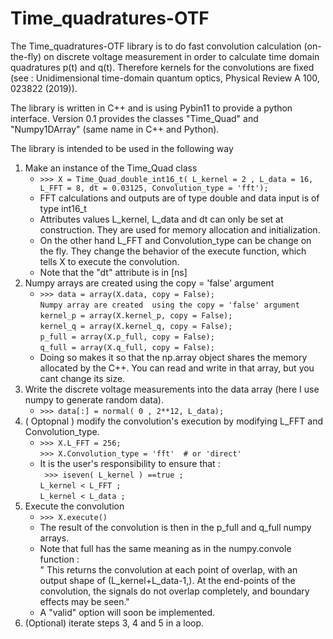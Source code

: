 # Time_quadratures-OTF

The Time_quadratures-OTF library is to do fast convolution calculation (on-the-fly) on discrete voltage measurement in order to calculate time domain quadratures p(t) and q(t). Therefore kernels for the convolutions are fixed (see : Unidimensional time-domain quantum optics, Physical Review A 100, 023822 (2019)). 
 
The library is written in C++ and is using Pybin11 to provide a python interface. Version 0.1 provides the classes "Time_Quad" and "Numpy1DArray" (same name in C++ and Python).

The library is intended to be used in the following way
1. Make an instance of the Time_Quad class
   * `>>> X = Time_Quad_double_int16_t( L_kernel = 2 , L_data = 16, L_FFT = 8, dt = 0.03125, Convolution_type = 'fft');`
   * FFT calculations and outputs are of type double and  data input is of type int16_t
   * Attributes values L_kernel,  L_data  and dt can only be set at construction. They are used for memory allocation and initialization.
   * On the other hand L_FFT and Convolution_type can be change on the fly. They change the behavior of the execute function, which tells X to execute the convolution.
   * Note that the "dt" attribute is in [ns]
2. Numpy arrays are created  using the copy = 'false' argument
    * `>>> data = array(X.data, copy = False);`\
`Numpy array are created  using the copy = 'false' argument`\
`kernel_p = array(X.kernel_p, copy = False);`\
`kernel_q = array(X.kernel_q, copy = False);`\
`p_full = array(X.p_full, copy = False);`\
`q_full = array(X.q_full, copy = False);`
    * Doing so makes it so that the np.array object shares  the memory allocated by the  C++. You can read and write in that array, but you cant change its size. 
3. Write the discrete voltage measurements into the data array (here I use numpy to generate random data).
    * `>>> data[:] = normal( 0 , 2**12, L_data);`
4. ( Optopnal ) modify the convolution's execution by modifying L_FFT and Convolution_type.
    * `>>> X.L_FFT = 256;`\
`>>> X.Convolution_type = 'fft'  # or 'direct'`
    * It is the user's responsibility  to ensure that :\
    ` >>> iseven( L_kernel ) ==true ;`\
    `L_kernel < L_FFT ;`\
    `L_kernel < L_data ;`
5. Execute the convolution
    * `>>> X.execute()` 
    * The result of the convolution is then in the p_full  and q_full numpy arrays.
    * Note that full has the same meaning as in the numpy.convole function :\
" This returns the convolution at each point of overlap, with an output shape of (L_kernel+L_data-1,). At the end-points of the convolution, the signals do not overlap completely, and boundary effects may be seen."
    * A "valid" option will soon be implemented.
6. (Optional) iterate steps 3, 4 and 5 in a loop.
